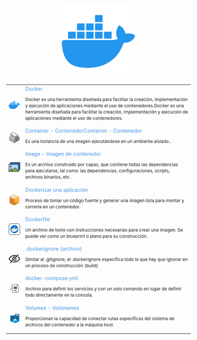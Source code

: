 <p align="center">
  <a href="https://docs.docker.com/" target="blank"><img src="../assets/docker.png" width="200" alt="Docker Logo" /></a>
</p>

<table>
    <tr>
        <td><img src="../assets/docker.png" width="150" /></td>
        <td style="line-height:17px">
        <p style="margin:0;color:#4796E6">Docker</p>
        <p style="font-size:12px;">Docker es una herramienta diseñada para facilitar la creación, implementación y ejecución de aplicaciones mediante el uso de contenedores.Docker es una herramienta diseñada para facilitar la creación, implementación y ejecución de aplicaciones mediante el uso de contenedores.</p></td>
    </tr>
    <tr>
        <td><img src="../assets/container.png" width="150" /></td>
        <td style="line-height:17px">
        <p style="margin:0;color:#4796E6">Container - ContenedorContainer - Contenedor</p>
        <p style="font-size:12px;">Es una instancia de una imagen ejecutándose en un ambiente aislado..</p></td>
    </tr>
    <tr>
        <td><img src="../assets/image-files.png" width="150" /></td>
        <td style="line-height:17px">
        <p style="margin:0;color:#4796E6">Image - Imagen de contenedor</p>
        <p style="font-size:12px;">Es un archivo construido por capas, que contiene todas las dependencias para ejecutarse, tal como: las dependencias, configuraciones, scripts, archivos binarios, etc.</p></td>
    </tr>
    <tr>
        <td><img src="../assets/package.png" width="150" /></td>
        <td style="line-height:17px">
        <p style="margin:0;color:#4796E6">Dockerizar una aplicación</p>
        <p style="font-size:12px;">Proceso de tomar un código fuente y generar una imagen lista para montar y correrla en un contenedor.</p></td>
    </tr>
    <tr>
        <td><img src="../assets/docker-svgrepo-com.svg" width="150" /></td>
        <td style="line-height:17px">
        <p style="margin:0;color:#4796E6">Dockerfile</p>
        <p style="font-size:12px;">Un archivo de texto con instrucciones necesarias para crear una imagen. Se puede ver como un blueprint o plano para su construcción.</p></td>
    </tr>
    <tr>
        <td><img src="../assets/hide.png" width="150" /></td>
        <td style="line-height:17px">
        <p style="margin:0;color:#4796E6">.dockerignore (archivo)</p>
        <p style="font-size:12px;">Similar al .gitignore, el .dockerignore especifica todo lo que hay que ignorar en un proceso de construcción (build)</p></td>
    </tr>
    <tr>
        <td><img src="../assets/yml.png" width="150" /></td>
        <td style="line-height:17px">
        <p style="margin:0;color:#4796E6">docker-compose.yml</p>
        <p style="font-size:12px;">Archivo para definir los servicios y con un solo comando en lugar de definir todo directamente en la consola.</p></td>
    </tr>
    <tr>
        <td><img src="../assets/docker-volume-com.svg" width="150" /></td>
        <td style="line-height:17px">
        <p style="margin:0;color:#4796E6">Volumes - Volúmenes</p>
        <p style="font-size:12px;">Proporcionan la capacidad de conectar rutas específicas del sistema de archivos del contenedor a la máquina host. </p>
        <p style="font-size:12px;>Si se monta un directorio en el contenedor, los cambios en ese directorio también se ven en la máquina host.</p>
        </td>
    </tr>

</table>